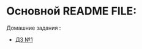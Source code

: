 # Основной README FILE: 

Домашние задания :
* [ДЗ №1]([https://github.com/matiassingers/awesome-readme](https://github.com/Meshicage228/Ylab-Intensive/pull/1/files))
